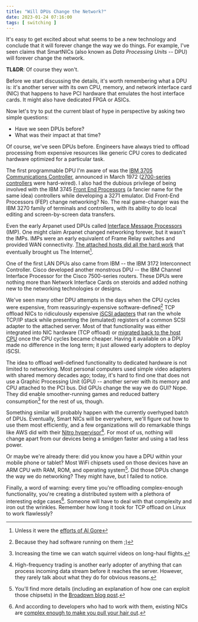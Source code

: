 ```yaml
---
title: "Will DPUs Change the Network?"
date: 2023-01-24 07:16:00
tags: [ switching ]
---
```

It's easy to get excited about what seems to be a new technology and conclude that it will forever change the way we do things. For example, I've seen claims that SmartNICs (also known as *Data Processing Units* -- DPU) will forever change the network.

**TL&DR**: Of course they won't.

Before we start discussing the details, it's worth remembering what a DPU is: it's another server with its own CPU, memory, and network interface card (NIC) that happens to have PCI hardware that emulates the host interface cards. It might also have dedicated FPGA or ASICs.
<!--more-->
Now let's try to put the current blast of hype in perspective by asking two simple questions:

* Have we seen DPUs before?
* What was their impact at that time?

Of course, we've seen DPUs before. Engineers have always tried to offload processing from expensive resources like generic CPU cores to dedicated hardware optimized for a particular task.

The first programmable DPU I'm aware of was the [IBM 3705 Communications Controller](https://en.wikipedia.org/wiki/IBM_3705_Communications_Controller), announced in March 1972 ([2700-series controllers](https://en.wikipedia.org/wiki/IBM_270x) were hard-wired). I also had the dubious privilege of being involved with the IBM 3745 [Front End Processors](https://en.wikipedia.org/wiki/Front-end_processor) (a fancier name for the same idea) controllers while developing a 3271 emulator. Did Front-End Processors (FEP) change networking? No. The real game-changer was the IBM 3270 family of terminals and controllers, with its ability to do local editing and screen-by-screen data transfers.

Even the early Arpanet used DPUs called [Interface Message Processors](https://en.wikipedia.org/wiki/Interface_Message_Processor) (IMP). One might claim Arpanet changed networking forever, but it wasn't the IMPs. IMPs were an early equivalent of Frame Relay switches and provided WAN connectivity. [The attached hosts did all the hard work](https://blog.ipspace.net/2021/05/fundamentals-interface-node-addresses.html) that eventually brought us The Internet[^AG].

[^AG]: Unless it were the [efforts of Al Gore](https://en.wikipedia.org/wiki/Al_Gore_and_information_technology#Urban_legend_that_Gore_claims_to_have_invented_the_Internet)

One of the first LAN DPUs also came from IBM -- the IBM 3172 Interconnect Controller. Cisco developed another monstrous DPU -- the IBM Channel Interface Processor for the Cisco 7500-series routers. These DPUs were nothing more than Network Interface Cards on steroids and added nothing new to the networking technologies or designs.

We've seen many other DPU attempts in the days when the CPU cycles were expensive, from reassuringly-expensive software-defined[^SD] TCP offload NICs to ridiculously expensive [iSCSI adapters](https://www.computerworld.com/article/2586263/intel-announces-iscsi-network-interface-card.html) that ran the whole TCP/IP stack while presenting the (emulated) registers of a common SCSI adapter to the attached server. Most of that functionality was either integrated into NIC hardware (TCP offload) or [migrated back to the host CPU](https://blog.ipspace.net/2010/05/iscsi-moores-law-won.html) once the CPU cycles became cheaper. Having it available on a DPU made no difference in the long term; it just allowed early adopters to deploy iSCSI.

[^SD]: Because they had software running on them ;)

The idea to offload well-defined functionality to dedicated hardware is not limited to networking. Most personal computers used simple video adapters with shared memory decades ago; today, it's hard to find one that does not use a Graphic Processing Unit (GPU) -- another server with its memory and CPU attached to the PCI bus. Did GPUs change the way we do GUI? Nope. They did enable smoother-running games and reduced battery consumption[^VT] for the rest of us, though.

[^VT]: Increasing the time we can watch squirrel videos on long-haul flights.

Something similar will probably happen with the currently overhyped batch of DPUs. Eventually, Smart NICs will be everywhere, we'll figure out how to use them most efficiently, and a few organizations will do remarkable things like AWS did with their [Nitro hypervisor](https://docs.aws.amazon.com/whitepapers/latest/security-design-of-aws-nitro-system/security-design-of-aws-nitro-system.html)[^HFC]. For most of us, nothing will change apart from our devices being a smidgen faster and using a tad less power.

[^HFC]: High-frequency trading is another early adopter of anything that can process incoming data stream before it reaches the server. However, they rarely talk about what they do for obvious reasons.

Or maybe we're already there: did you know you have a DPU within your mobile phone or tablet? Most WiFi chipsets used on those devices have an ARM CPU with RAM, ROM, and operating system[^BP]. Did those DPUs change the way we do networking? They might have, but I failed to notice.

[^BP]: You'll find more details (including an explanation of how one can exploit those chipsets) in the [Broadpwn blog post](https://blog.exodusintel.com/2017/07/26/broadpwn/).

Finally, a word of warning: every time you're offloading complex-enough functionality, you're creating a distributed system with a plethora of interesting edge cases[^CE]. Someone will have to deal with that complexity and iron out the wrinkles. Remember how long it took for TCP offload on Linux to work flawlessly?

[^CE]: And according to developers who had to work with them, existing NICs are [complex enough to make you pull your hair out](https://blog.ipspace.net/2018/09/smart-or-dumb-nics-on-software-gone-wild.html).

